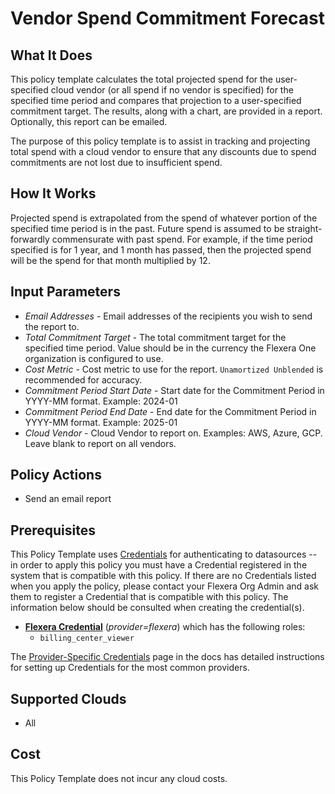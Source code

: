 # Vendor Spend Commitment Forecast

## What It Does

This policy template calculates the total projected spend for the user-specified cloud vendor (or all spend if no vendor is specified) for the specified time period and compares that projection to a user-specified commitment target. The results, along with a chart, are provided in a report. Optionally, this report can be emailed.

The purpose of this policy template is to assist in tracking and projecting total spend with a cloud vendor to ensure that any discounts due to spend commitments are not lost due to insufficient spend.

## How It Works

Projected spend is extrapolated from the spend of whatever portion of the specified time period is in the past. Future spend is assumed to be straight-forwardly commensurate with past spend. For example, if the time period specified is for 1 year, and 1 month has passed, then the projected spend will be the spend for that month multiplied by 12.

## Input Parameters

- *Email Addresses* - Email addresses of the recipients you wish to send the report to.
- *Total Commitment Target* - The total commitment target for the specified time period. Value should be in the currency the Flexera One organization is configured to use.
- *Cost Metric* - Cost metric to use for the report. `Unamortized Unblended` is recommended for accuracy.
- *Commitment Period Start Date* - Start date for the Commitment Period in YYYY-MM format. Example: 2024-01
- *Commitment Period End Date* - End date for the Commitment Period in YYYY-MM format. Example: 2025-01
- *Cloud Vendor* - Cloud Vendor to report on. Examples: AWS, Azure, GCP. Leave blank to report on all vendors.

## Policy Actions

- Send an email report

## Prerequisites

This Policy Template uses [Credentials](https://docs.flexera.com/flexera/EN/Automation/ManagingCredentialsExternal.htm) for authenticating to datasources -- in order to apply this policy you must have a Credential registered in the system that is compatible with this policy. If there are no Credentials listed when you apply the policy, please contact your Flexera Org Admin and ask them to register a Credential that is compatible with this policy. The information below should be consulted when creating the credential(s).

- [**Flexera Credential**](https://docs.flexera.com/flexera/EN/Automation/ProviderCredentials.htm) (*provider=flexera*) which has the following roles:
  - `billing_center_viewer`

The [Provider-Specific Credentials](https://docs.flexera.com/flexera/EN/Automation/ProviderCredentials.htm) page in the docs has detailed instructions for setting up Credentials for the most common providers.

## Supported Clouds

- All

## Cost

This Policy Template does not incur any cloud costs.

